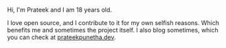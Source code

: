Hi, I'm Prateek and I am 18 years old.

I love open source, and I contribute to it for my own selfish reasons. Which benefits me and sometimes the project itself. I also blog sometimes, which you can check at [prateekpunetha.dev](https://prateekpunetha.dev).
